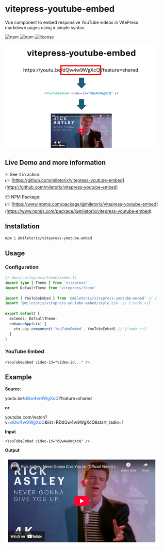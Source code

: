 # vitepress-youtube-embed

Vue component to embed responsive YouTube videos in VitePress markdown pages using a simple syntax.

![npm](https://img.shields.io/npm/v/@miletorix/vitepress-youtube-embed) ![npm](https://img.shields.io/npm/dw/@miletorix/vitepress-youtube-embeds) ![license](https://img.shields.io/npm/l/@miletorix/vitepress-youtube-embed)

<p align="center">
  <img src="./assets/demo.png" alt="vitepress-youtube-embed demo" width="800">
</p>

## Live Demo and more information

✨ See it in action:  
👉 [https://github.com/miletorix/vitepress-youtube-embed](https://github.com/miletorix/vitepress-youtube-embed)

📦 NPM Package:  
👉 [https://www.npmjs.com/package/@miletorix/vitepress-youtube-embed](https://www.npmjs.com/package/@miletorix/vitepress-youtube-embed)

## Installation

```sh
npm i @miletorix/vitepress-youtube-embed
```

## Usage

### Configuration

```typescript
// docs/.vitepress/theme/index.ts
import type { Theme } from 'vitepress'
import DefaultTheme from 'vitepress/theme'
 
import { YouTubeEmbed } from '@miletorix/vitepress-youtube-embed' // [!code ++]
import '@miletorix/vitepress-youtube-embed/style.css' // [!code ++]

export default {
  extends: DefaultTheme,
  enhanceApp(ctx) {
    ctx.app.component('YouTubeEmbed', YouTubeEmbed) // [!code ++]
  }
}
```

### YouTube Embed

```vue
<YouTubeEmbed video-id="video-id..." />
```

## Example

**Source**: 

youtu.be/<span style="color: CornflowerBlue">**dQw4w9WgXcQ**</span>?feature=shared

**or** 

youtube.com/watch?v=<span style="color: CornflowerBlue">**dQw4w9WgXcQ**</span>&list=RDdQw4w9WgXcQ&start_radio=1

**Input**

```vue
<YouTubeEmbed video-id="dQw4w9WgXcQ" />
```

**Output**

![demo-2](./assets/demo-2.png) 